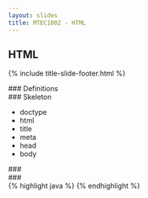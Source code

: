 ```yaml
---
layout: slides
title: MTEC1002 - HTML
---
```

<section markdown="block" class="title-slide">

# HTML

{% include title-slide-footer.html %}
</section>
<section markdown="block">
### Definitions

</section>

<section markdown="block">
### Skeleton

* doctype
* html
* title
* meta
* head
* body
</section>

<section markdown="block">
### 

</section>

<section markdown="block">
### 

<div class="incremental">
{% highlight java %}
{% endhighlight %}
</div>
</section>
